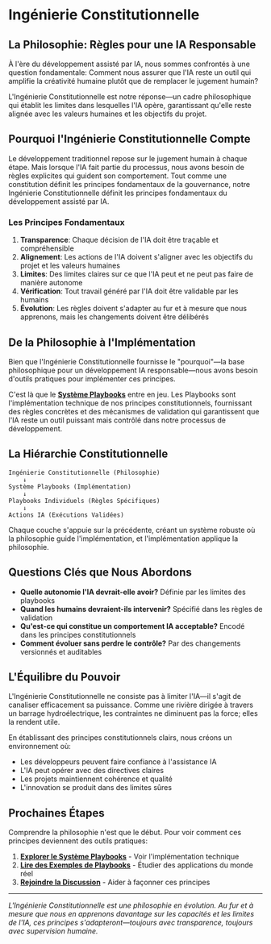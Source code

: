 # Ingénierie Constitutionnelle

## La Philosophie: Règles pour une IA Responsable

À l'ère du développement assisté par IA, nous sommes confrontés à une question fondamentale: Comment nous assurer que l'IA reste un outil qui amplifie la créativité humaine plutôt que de remplacer le jugement humain?

L'Ingénierie Constitutionnelle est notre réponse—un cadre philosophique qui établit les limites dans lesquelles l'IA opère, garantissant qu'elle reste alignée avec les valeurs humaines et les objectifs du projet.

## Pourquoi l'Ingénierie Constitutionnelle Compte

Le développement traditionnel repose sur le jugement humain à chaque étape. Mais lorsque l'IA fait partie du processus, nous avons besoin de règles explicites qui guident son comportement. Tout comme une constitution définit les principes fondamentaux de la gouvernance, notre Ingénierie Constitutionnelle définit les principes fondamentaux du développement assisté par IA.

### Les Principes Fondamentaux

1. **Transparence**: Chaque décision de l'IA doit être traçable et compréhensible
2. **Alignement**: Les actions de l'IA doivent s'aligner avec les objectifs du projet et les valeurs humaines
3. **Limites**: Des limites claires sur ce que l'IA peut et ne peut pas faire de manière autonome
4. **Vérification**: Tout travail généré par l'IA doit être validable par les humains
5. **Évolution**: Les règles doivent s'adapter au fur et à mesure que nous apprenons, mais les changements doivent être délibérés

## De la Philosophie à l'Implémentation

Bien que l'Ingénierie Constitutionnelle fournisse le "pourquoi"—la base philosophique pour un développement IA responsable—nous avons besoin d'outils pratiques pour implémenter ces principes.

C'est là que le **[Système Playbooks](/fr/playbooks-system)** entre en jeu. Les Playbooks sont l'implémentation technique de nos principes constitutionnels, fournissant des règles concrètes et des mécanismes de validation qui garantissent que l'IA reste un outil puissant mais contrôlé dans notre processus de développement.

<PageCTA
  title="Prêt à Explorer l'Implémentation?"
  subtitle="Découvrez comment les Playbooks transforment la philosophie en gouvernance pratique de l'IA"
  buttonText="Découvrir le Système Playbooks"
  buttonLink="/fr/playbooks-system"
  buttonStyle="secondary"
/>

## La Hiérarchie Constitutionnelle

```
Ingénierie Constitutionnelle (Philosophie)
    ↓
Système Playbooks (Implémentation)
    ↓
Playbooks Individuels (Règles Spécifiques)
    ↓
Actions IA (Exécutions Validées)
```

Chaque couche s'appuie sur la précédente, créant un système robuste où la philosophie guide l'implémentation, et l'implémentation applique la philosophie.

## Questions Clés que Nous Abordons

- **Quelle autonomie l'IA devrait-elle avoir?** Définie par les limites des playbooks
- **Quand les humains devraient-ils intervenir?** Spécifié dans les règles de validation
- **Qu'est-ce qui constitue un comportement IA acceptable?** Encodé dans les principes constitutionnels
- **Comment évoluer sans perdre le contrôle?** Par des changements versionnés et auditables

## L'Équilibre du Pouvoir

L'Ingénierie Constitutionnelle ne consiste pas à limiter l'IA—il s'agit de canaliser efficacement sa puissance. Comme une rivière dirigée à travers un barrage hydroélectrique, les contraintes ne diminuent pas la force; elles la rendent utile.

En établissant des principes constitutionnels clairs, nous créons un environnement où:
- Les développeurs peuvent faire confiance à l'assistance IA
- L'IA peut opérer avec des directives claires
- Les projets maintiennent cohérence et qualité
- L'innovation se produit dans des limites sûres

## Prochaines Étapes

Comprendre la philosophie n'est que le début. Pour voir comment ces principes deviennent des outils pratiques:

1. **[Explorer le Système Playbooks](/fr/playbooks-system)** - Voir l'implémentation technique
2. **[Lire des Exemples de Playbooks](/fr/playbooks-system)** - Étudier des applications du monde réel
3. **[Rejoindre la Discussion](https://discord.gg/cZ7PZvnMk4)** - Aider à façonner ces principes

---

*L'Ingénierie Constitutionnelle est une philosophie en évolution. Au fur et à mesure que nous en apprenons davantage sur les capacités et les limites de l'IA, ces principes s'adapteront—toujours avec transparence, toujours avec supervision humaine.*
